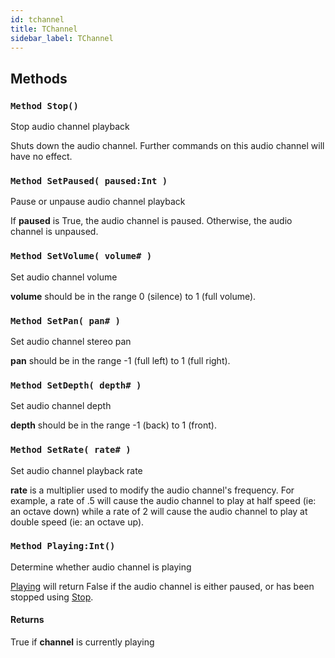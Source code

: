 ```yaml
---
id: tchannel
title: TChannel
sidebar_label: TChannel
---
```



## Methods

### `Method Stop()`

Stop audio channel playback


Shuts down the audio channel. Further commands on this audio channel will have no effect.



### `Method SetPaused( paused:Int )`

Pause or unpause audio channel playback


If <b>paused</b> is True, the audio channel is paused. Otherwise, the audio channel is unpaused.



### `Method SetVolume( volume# )`

Set audio channel volume


<b>volume</b> should be in the range 0 (silence) to 1 (full volume).



### `Method SetPan( pan# )`

Set audio channel stereo pan


<b>pan</b> should be in the range -1 (full left) to 1 (full right).



### `Method SetDepth( depth# )`

Set audio channel depth


<b>depth</b> should be in the range -1 (back) to 1 (front).



### `Method SetRate( rate# )`

Set audio channel playback rate


<b>rate</b> is a multiplier used to modify the audio channel's frequency.
For example, a rate of .5 will cause the audio channel
to play at half speed (ie: an octave down) while a rate of 2 will
cause the audio channel to play at double speed (ie: an octave up).



### `Method Playing:Int()`

Determine whether audio channel is playing


[Playing](../../../brl/brl.audio/#method-playing-int) will return False if the audio channel is either paused, or has been stopped
using [Stop](../../../brl/brl.audio/#method-stop).


#### Returns
True if <b>channel</b> is currently playing



